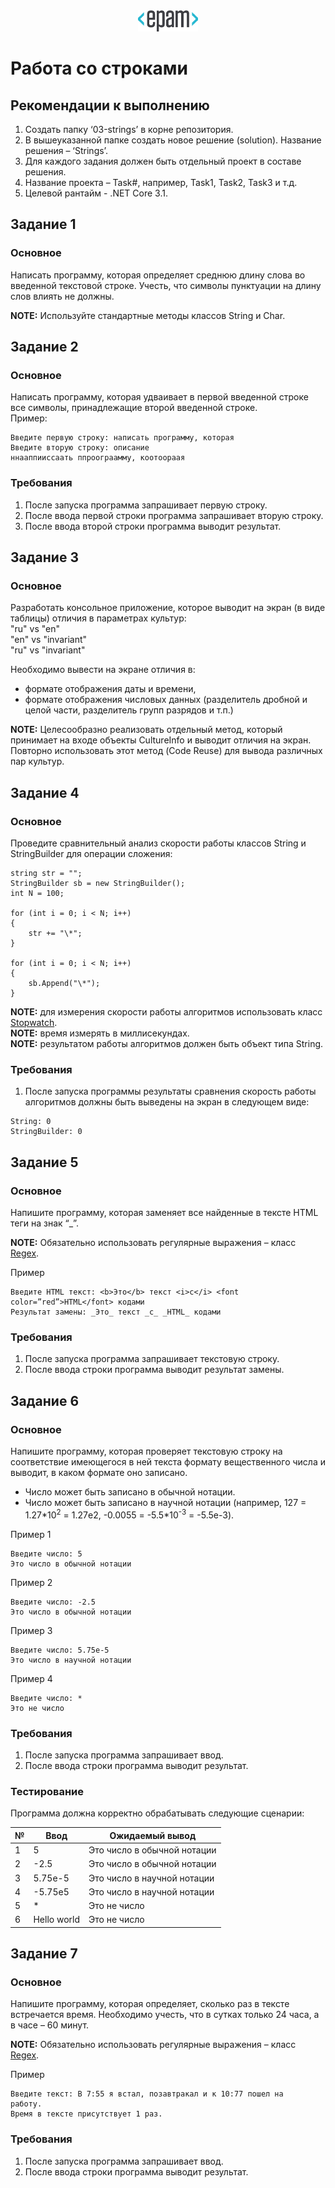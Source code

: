<div style="text-align:center"><img src="media\epam_logo.png" style="width:1in;height:0.35417in" /></div>

# Работа со строками

##  Рекомендации к выполнению

1.  Создать папку ‘03-strings’ в корне репозитория.
2.  В вышеуказанной папке создать новое решение (solution). Название решения – ‘Strings’.
3.  Для каждого задания должен быть отдельный проект в составе решения.
4.  Название проекта – Task\#, например, Task1, Task2, Task3 и т.д.
5.  Целевой рантайм - .NET Core 3.1.

## Задание 1

### Основное

Написать программу, которая определяет среднюю длину слова во введенной текстовой строке. Учесть, что символы пунктуации на длину слов влиять не должны.

<strong>NOTE:</strong> Используйте стандартные методы классов String и Char.

## Задание 2

### Основное

Написать программу, которая удваивает в первой введенной строке все символы, принадлежащие второй введенной строке.<br/>
Пример:
```
Введите первую строку: написать программу, которая
Введите вторую строку: описание
ннааппииссаать ппроограамму, коотоораая
```
### Требования

1.  После запуска программа запрашивает первую строку.
2.  После ввода первой строки программа запрашивает вторую строку.
3.  После ввода второй строки программа выводит результат.

## Задание 3

### Основное

Разработать консольное приложение, которое выводит на экран (в виде таблицы) отличия в параметрах культур:
<br/>
"ru" vs "en"
<br/>
"en" vs "invariant"
<br/>
"ru" vs "invariant"

Необходимо вывести на экране отличия в:
-   формате отображения даты и времени,
-   формате отображения числовых данных (разделитель дробной и целой части, разделитель групп разрядов и т.п.)

<strong>NOTE:</strong> Целесообразно реализовать отдельный метод, который принимает на входе объекты CultureInfo и выводит отличия на экран. Повторно использовать этот метод (Code Reuse) для вывода различных пар культур.

## Задание 4

### Основное

Проведите сравнительный анализ скорости работы классов String и StringBuilder для операции сложения:
```
string str = "";
StringBuilder sb = new StringBuilder();
int N = 100;

for (int i = 0; i < N; i++)
{
    str += "\*";
}

for (int i = 0; i < N; i++)
{
    sb.Append("\*");
}
```
<strong>NOTE:</strong> для измерения скорости работы алгоритмов использовать класс [Stopwatch](https://docs.microsoft.com/ru-ru/dotnet/api/system.diagnostics.stopwatch?view=netcore-3.1).
<br/>
<strong>NOTE:</strong> время измерять в миллисекундах.
<br/>
<strong>NOTE:</strong> результатом работы алгоритмов должен быть объект типа String.

### Требования

1.  После запуска программы результаты сравнения скорость работы
    алгоритмов должны быть выведены на экран в следующем виде:
```
String: 0
StringBuilder: 0
```

## Задание 5

### Основное

Напишите программу, которая заменяет все найденные в тексте HTML теги на знак “\_”.

<strong>NOTE:</strong> Обязательно использовать регулярные выражения – класс [Regex](https://docs.microsoft.com/ru-ru/dotnet/api/system.text.regularexpressions.regex?view=netcore-3.1).

Пример
```
Введите HTML текст: <b>Это</b> текст <i>с</i> <font color=”red”>HTML</font> кодами
Результат замены: _Это_ текст _с_ _HTML_ кодами
```

### Требования

1.  После запуска программа запрашивает текстовую строку.
2.  После ввода строки программа выводит результат замены.

## Задание 6

### Основное

Напишите программу, которая проверяет текстовую строку на соответствие имеющегося в ней текста формату вещественного числа и выводит, в каком формате оно записано.

-   Число может быть записано в обычной нотации.
-   Число может быть записано в научной нотации (например, 127 = 1.27\*10<sup>2</sup> = 1.27e2, -0.0055 = -5.5\*10<sup>-3</sup> = -5.5e-3).

Пример 1
```
Введите число: 5
Это число в обычной нотации
```
Пример 2
```
Введите число: -2.5
Это число в обычной нотации
```
Пример 3
```
Введите число: 5.75e-5
Это число в научной нотации
```
Пример 4
```
Введите число: *
Это не число
```

### Требования

1.  После запуска программа запрашивает ввод.
2.  После ввода строки программа выводит результат.

### Тестирование

Программа должна корректно обрабатывать следующие сценарии:

| №   | Ввод        | Ожидаемый вывод             |
|-----|-------------|-----------------------------|
| 1   | 5           | Это число в обычной нотации |
| 2   | -2.5        | Это число в обычной нотации |
| 3   | 5.75e-5     | Это число в научной нотации |
| 4   | -5.75e5     | Это число в научной нотации |
| 5   | \*          | Это не число                |
| 6   | Hello world | Это не число                |

## Задание 7

### Основное

Напишите программу, которая определяет, сколько раз в тексте встречается время. Необходимо учесть, что в сутках только 24 часа, а в часе – 60 минут.

<strong>NOTE:</strong> Обязательно использовать регулярные выражения – класс [Regex](https://docs.microsoft.com/ru-ru/dotnet/api/system.text.regularexpressions.regex?view=netcore-3.1).

Пример
```
Введите текст: В 7:55 я встал, позавтракал и к 10:77 пошел на
работу.
Время в тексте присутствует 1 раз.
```

### Требования

1.  После запуска программа запрашивает ввод.
2.  После ввода строки программа выводит результат.
